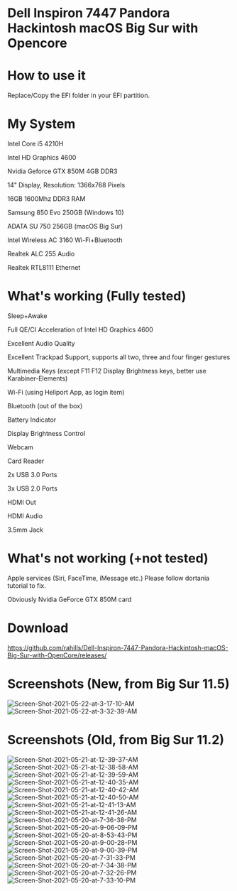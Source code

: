 # Dell Inspiron 7447 Pandora Hackintosh macOS Big Sur with Opencore

# How to use it
Replace/Copy the EFI folder in your EFI partition.

# My System

Intel Core i5 4210H

Intel HD Graphics 4600

Nvidia Geforce GTX 850M 4GB DDR3

14" Display, Resolution: 1366x768 Pixels

16GB 1600Mhz DDR3 RAM

Samsung 850 Evo 250GB (Windows 10)

ADATA SU 750 256GB (macOS Big Sur)

Intel Wireless AC 3160 Wi-Fi+Bluetooth

Realtek ALC 255 Audio

Realtek RTL8111 Ethernet

# What's working (Fully tested)

Sleep+Awake

Full QE/CI Acceleration of Intel HD Graphics 4600

Excellent Audio Quality

Excellent Trackpad Support, supports all two, three and four finger gestures

Multimedia Keys (except F11 F12 Display Brightness keys, better use Karabiner-Elements)

Wi-Fi (using Heliport App, as login item)

Bluetooth (out of the box)

Battery Indicator

Display Brightness Control

Webcam

Card Reader

2x USB 3.0 Ports

3x USB 2.0 Ports

HDMI Out

HDMI Audio

3.5mm Jack

# What's not working (+not tested)

Apple services (Siri, FaceTime, iMessage etc.) Please follow dortania tutorial to fix.

Obviously Nvidia GeForce GTX 850M card 

# Download
https://github.com/rahills/Dell-Inspiron-7447-Pandora-Hackintosh-macOS-Big-Sur-with-OpenCore/releases/

# Screenshots (New, from Big Sur 11.5)

<img src="https://i.ibb.co/VWwdx1K/Screen-Shot-2021-05-22-at-3-17-10-AM.png" alt="Screen-Shot-2021-05-22-at-3-17-10-AM" border="0">

<img src="https://i.ibb.co/tBkCYP3/Screen-Shot-2021-05-22-at-3-32-39-AM.png" alt="Screen-Shot-2021-05-22-at-3-32-39-AM" border="0">
     
# Screenshots (Old, from Big Sur 11.2)     
     
<img src="https://i.ibb.co/VvCv4Nt/Screen-Shot-2021-05-21-at-12-39-37-AM.png" alt="Screen-Shot-2021-05-21-at-12-39-37-AM" border="0">

<img src="https://i.ibb.co/KXjBRKt/Screen-Shot-2021-05-21-at-12-38-58-AM.png" alt="Screen-Shot-2021-05-21-at-12-38-58-AM" border="0">

<img src="https://i.ibb.co/k3MMYvK/Screen-Shot-2021-05-21-at-12-39-59-AM.png" alt="Screen-Shot-2021-05-21-at-12-39-59-AM" border="0">

<img src="https://i.ibb.co/QDwRTvT/Screen-Shot-2021-05-21-at-12-40-35-AM.png" alt="Screen-Shot-2021-05-21-at-12-40-35-AM" border="0">

<img src="https://i.ibb.co/RhQyTnm/Screen-Shot-2021-05-21-at-12-40-42-AM.png" alt="Screen-Shot-2021-05-21-at-12-40-42-AM" border="0">

<img src="https://i.ibb.co/BnBmvz1/Screen-Shot-2021-05-21-at-12-40-50-AM.png" alt="Screen-Shot-2021-05-21-at-12-40-50-AM" border="0">

<img src="https://i.ibb.co/8crhFnG/Screen-Shot-2021-05-21-at-12-41-13-AM.png" alt="Screen-Shot-2021-05-21-at-12-41-13-AM" border="0">

<img src="https://i.ibb.co/VThstRY/Screen-Shot-2021-05-21-at-12-41-26-AM.png" alt="Screen-Shot-2021-05-21-at-12-41-26-AM" border="0">

<img src="https://i.ibb.co/5BnBGQT/Screen-Shot-2021-05-20-at-7-36-38-PM.png" alt="Screen-Shot-2021-05-20-at-7-36-38-PM" border="0">

<img src="https://i.ibb.co/28c3RQB/Screen-Shot-2021-05-20-at-9-06-09-PM.png" alt="Screen-Shot-2021-05-20-at-9-06-09-PM" border="0">

<img src="https://i.ibb.co/5cDJKG8/Screen-Shot-2021-05-20-at-8-53-43-PM.png" alt="Screen-Shot-2021-05-20-at-8-53-43-PM" border="0">

<img src="https://i.ibb.co/4VvP6yJ/Screen-Shot-2021-05-20-at-9-00-28-PM.png" alt="Screen-Shot-2021-05-20-at-9-00-28-PM" border="0">

<img src="https://i.ibb.co/Y7Bsrhv/Screen-Shot-2021-05-20-at-9-00-39-PM.png" alt="Screen-Shot-2021-05-20-at-9-00-39-PM" border="0">

<img src="https://i.ibb.co/Zc3KJxX/Screen-Shot-2021-05-20-at-7-31-33-PM.png" alt="Screen-Shot-2021-05-20-at-7-31-33-PM" border="0">

<img src="https://i.ibb.co/fq3CPrq/Screen-Shot-2021-05-20-at-7-34-38-PM.png" alt="Screen-Shot-2021-05-20-at-7-34-38-PM" border="0">

<img src="https://i.ibb.co/t2j82cG/Screen-Shot-2021-05-20-at-7-32-26-PM.png" alt="Screen-Shot-2021-05-20-at-7-32-26-PM" border="0">

<img src="https://i.ibb.co/BBjtCzK/Screen-Shot-2021-05-20-at-7-33-10-PM.png" alt="Screen-Shot-2021-05-20-at-7-33-10-PM" border="0">
